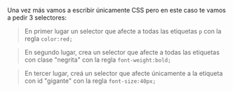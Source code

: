 Una vez más vamos a escribir únicamente CSS pero en este caso te vamos a pedir 3 selectores:

> En primer lugar un selector que afecte a todas las etiquetas `p` con la regla `color:red;`

> En segundo lugar, crea un selector que afecte a todas las etiquetas con clase "negrita" con la regla `font-weight:bold;`

> En tercer lugar, creá un selector que afecte únicamente a la etiqueta con id "gigante" con la regla `font-size:40px;`